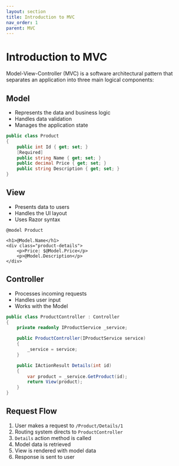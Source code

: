 ```yaml
---
layout: section
title: Introduction to MVC
nav_order: 1
parent: MVC
---
```


# Introduction to MVC

Model-View-Controller (MVC) is a software architectural pattern that separates an application into three main logical components:

## Model
- Represents the data and business logic
- Handles data validation
- Manages the application state

```csharp
public class Product
{
    public int Id { get; set; }
    [Required]
    public string Name { get; set; }
    public decimal Price { get; set; }
    public string Description { get; set; }
}
```

## View
- Presents data to users
- Handles the UI layout
- Uses Razor syntax

```cshtml
@model Product

<h1>@Model.Name</h1>
<div class="product-details">
    <p>Price: $@Model.Price</p>
    <p>@Model.Description</p>
</div>
```

## Controller
- Processes incoming requests
- Handles user input
- Works with the Model

```csharp
public class ProductController : Controller
{
    private readonly IProductService _service;

    public ProductController(IProductService service)
    {
        _service = service;
    }

    public IActionResult Details(int id)
    {
        var product = _service.GetProduct(id);
        return View(product);
    }
}
```

## Request Flow
1. User makes a request to `/Product/Details/1`
2. Routing system directs to `ProductController`
3. `Details` action method is called
4. Model data is retrieved
5. View is rendered with model data
6. Response is sent to user
